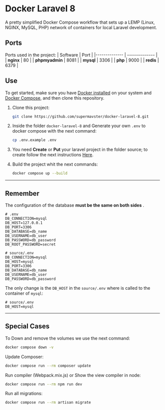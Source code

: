 # Docker Laravel 8

A pretty simplified Docker Compose workflow that sets up a LEMP (Linux, NGINX, MySQL, PHP) network of containers for local Laravel development.

## Ports

Ports used in the project:
| Software | Port |
|-------------- | -------------- |
| **nginx** | 80 |
| **phpmyadmin** | 8081 |
| **mysql** | 3306 |
| **php** | 9000 |
| **redis** | 6379 |

## Use

To get started, make sure you have [Docker installed](https://docs.docker.com/) on your system and [Docker Compose](https://docs.docker.com/compose/install/), and then clone this repository.

1. Clone this project:

   ```sh
   git clone https://github.com/supermavster/docker-laravel-8.git
   ```

2. Inside the folder `docker-laravel-8` and Generate your own `.env` to docker compose with the next command:

   ```sh
   cp .env.example .env
   ```

3. You need **Create** or **Put** your laravel project in the folder source; to create follow the next instructions [Here](source/README.md).

4. Build the project whit the next commands:

   ```sh
   docker compose up --build
   ```

---

## Remember

The configuration of the database **must be the same on both sides** .

```dotenv
# .env
DB_CONNECTION=mysql
DB_HOST=127.0.0.1
DB_PORT=3306
DB_DATABASE=db_name
DB_USERNAME=db_user
DB_PASSWORD=db_password
DB_ROOT_PASSWORD=secret
```

```dotenv
# source/.env
DB_CONNECTION=mysql
DB_HOST=mysql
DB_PORT=3306
DB_DATABASE=db_name
DB_USERNAME=db_user
DB_PASSWORD=db_password
```

The only change is the `DB_HOST` in the `source/.env` where is called to the container of `mysql`:

```dotenv
# source/.env
DB_HOST=mysql
```

---

## Special Cases

To Down and remove the volumes we use the next command:

```sh
docker compose down -v
```

Update Composer:

```sh
docker compose run --rm composer update
```

Run compiler (Webpack.mix.js) or Show the view compiler in node:

```sh
docker compose run --rm npm run dev
```

Run all migrations:

```sh
docker compose run --rm artisan migrate
```
